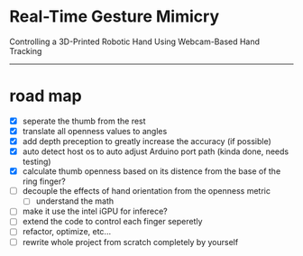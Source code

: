 # Real-Time Gesture Mimicry
 Controlling a 3D-Printed Robotic Hand Using Webcam-Based Hand Tracking

---

# road map
- [x] seperate the thumb from the rest
- [x] translate all openness values to angles
- [x] add depth preception to greatly increase the accuracy (if possible)
- [x] auto detect host os to auto adjust Arduino port path (kinda done, needs testing)
- [x] calculate thumb openness based on its distence from the base of the ring finger?
- [ ] decouple the effects of hand orientation from the openness metric
     - [ ] understand the math
- [ ] make it use the intel iGPU for inferece?
- [ ] extend the code to control each finger seperetly
- [ ] refactor, optimize, etc...
- [ ] rewrite whole project from scratch completely by yourself

